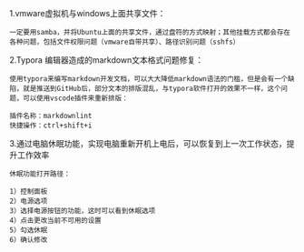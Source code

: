 1.vmware虚拟机与windows上面共享文件：

```
一定要用samba，并将Ubuntu上面的共享文件，通过盘符的方式映射；其他挂载方式都会存在各种问题，包括文件权限问题（vmware自带共享）、路径识别问题（sshfs）
```

2.Typora 编辑器造成的markdown文本格式问题修复：

```
使用typora来编写markdown开发文档，可以大大降低markdown语法的门槛，但是会有一个缺陷，就是推送到GitHub后，部分文本的排版混乱，与typora软件打开的效果不一样，这个问题，可以使用vscode插件来重新排版：

插件名称：markdownlint
快捷操作：ctrl+shift+i

```

3.通过电脑休眠功能，实现电脑重新开机上电后，可以恢复到上一次工作状态，提升工作效率

```
休眠功能打开路径：

1）控制面板
2）电源选项
3）选择电源按钮的功能，这时可以看到休眠选项
4）点击更改当前不可用的设置
5）勾选休眠
6）确认修改
```

